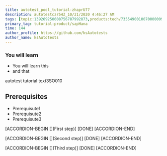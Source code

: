 ```yaml
---
title: autotest_pool_tutorial-zhaprU77
description: autotestczr54Z_10/21/2020 4:46:27 AM
tags: [topic:139269250608756787992873,products:tech/73554900100700000996,tutorial:experience/advanced]
primary_tag: tutorial:product/sapHana
time: 144
author_profile: https://github.com/ksAutotests
author_name: ksAutotests
---
```

### You will learn
- You will learn this
- and that

autotest tutorial text3SO010

## Prerequisites
- Prerequisute1
- Prerequisute2
- Prerequisute3

[ACCORDION-BEGIN [](First step)]
[DONE]
[ACCORDION-END]

[ACCORDION-BEGIN [](Second step)]
[DONE]
[ACCORDION-END]

[ACCORDION-BEGIN [](Third step)]
[DONE]
[ACCORDION-END]

